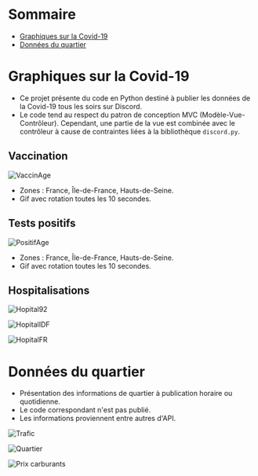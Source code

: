 # Sommaire
* [Graphiques sur la Covid-19](#graphiques-sur-la-covid-19)
* [Données du quartier](#données-du-quartier)

# Graphiques sur la Covid-19

* Ce projet présente du code en Python destiné à publier les données de la Covid-19 tous les soirs sur Discord.
* Le code tend au respect du patron de conception MVC (Modèle-Vue-Contrôleur). Cependant, une partie de la vue est combinée avec le contrôleur à cause de contraintes liées à la bibliothèque `discord.py`.

## Vaccination
![VaccinAge](https://i.imgur.com/b4uOpTe.gif)
* Zones : France, Île-de-France, Hauts-de-Seine.
* Gif avec rotation toutes les 10 secondes.

## Tests positifs
![PositifAge](https://i.imgur.com/LU3Abkr.gif)
* Zones : France, Île-de-France, Hauts-de-Seine.
* Gif avec rotation toutes les 10 secondes.

## Hospitalisations
![Hopital92](https://user-images.githubusercontent.com/76781017/147862069-25574da8-3681-4a8a-840b-fd7ae21f6495.png)

![HopitalIDF](https://user-images.githubusercontent.com/76781017/147862066-2a1d9b2a-ac11-4418-bf99-f0c984e57842.png)

![HopitalFR](https://user-images.githubusercontent.com/76781017/147862061-6e56d954-67b5-45d3-8b45-a4513627ba1e.png)

# Données du quartier

* Présentation des informations de quartier à publication horaire ou quotidienne.
* Le code correspondant n'est pas publié.
* Les informations proviennent entre autres d'API.

![Trafic](https://user-images.githubusercontent.com/76781017/137624420-30508cc4-6eac-4600-af93-0f0f2b3ae8cd.png)

![Quartier](https://user-images.githubusercontent.com/76781017/137624338-3f09835f-0830-4064-a9d9-808688a7cc61.png)

![Prix carburants](https://user-images.githubusercontent.com/76781017/147814965-ab6db8e8-4628-4786-bb71-9f91091d08f8.png)

